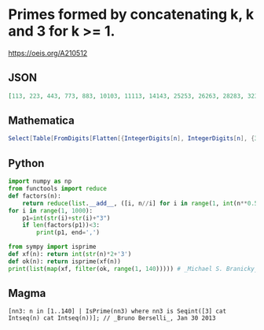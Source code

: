 # Primes formed by concatenating k, k and 3 for k \>\= 1\.
https://oeis.org/A210512
## JSON
```JSON
[113, 223, 443, 773, 883, 10103, 11113, 14143, 25253, 26263, 28283, 32323, 35353, 41413, 50503, 61613, 68683, 71713, 77773, 80803, 83833, 85853, 88883, 97973, 1001003, 1011013, 1101103, 1131133, 1161163, 1181183, 1221223, 1241243, 1281283, 1331333, 1361363, 1391393]
```
## Mathematica
```Mathematica
Select[Table[FromDigits[Flatten[{IntegerDigits[n], IntegerDigits[n], {3}}]], {n, 100}], PrimeQ] (* _Alonso del Arte_, Jan 27 2013 *)
```
## Python
```Python
import numpy as np
from functools import reduce
def factors(n):
    return reduce(list.__add__, ([i, n//i] for i in range(1, int(n**0.5) +1) if n % i == 0))
for i in range(1, 1000):
    p1=int(str(i)+str(i)+"3")
    if len(factors(p1))<3:
        print(p1, end=',')
```
```Python
from sympy import isprime
def xf(n): return int(str(n)*2+'3')
def ok(n): return isprime(xf(n))
print(list(map(xf, filter(ok, range(1, 140))))) # _Michael S. Branicky_, May 21 2021
```
## Magma
```Magma
[nn3: n in [1..140] | IsPrime(nn3) where nn3 is Seqint([3] cat Intseq(n) cat Intseq(n))]; // _Bruno Berselli_, Jan 30 2013
```
